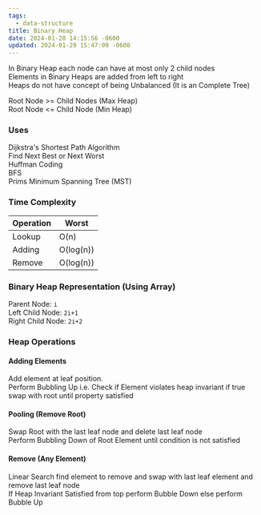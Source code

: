 ```yaml
---
tags:
  - data-structure
title: Binary Heap
date: 2024-01-28 14:15:56 -0600
updated: 2024-01-29 15:47:09 -0600
---
```


In Binary Heap each node can have at most only 2 child nodes  
Elements in Binary Heaps are added from left to right  
Heaps do not have concept of being Unbalanced (It is an Complete Tree)

Root Node >= Child Nodes (Max Heap)  
Root Node \<= Child Node (Min Heap)

### Uses

Dijkstra's Shortest Path Algorithm  
Find Next Best or Next Worst  
Huffman Coding  
BFS  
Prims Minimum Spanning Tree (MST)

### Time Complexity

| Operation | Worst     |
| --------- | --------- |
| Lookup    | O(n)      |
| Adding    | O(log(n)) |
| Remove    | O(log(n)) |

### Binary Heap Representation (Using Array)

Parent Node: `i`  
Left Child Node: `2i+1`  
Right Child Node: `2i+2`

### Heap Operations

#### Adding Elements
Add element at leaf position.  
Perform Bubbling Up i.e. Check if Element violates heap invariant if true swap with root until property satisfied

#### Pooling (Remove Root)
Swap Root with the last leaf node and delete last leaf node  
Perform Bubbling Down of Root Element until condition is not satisfied

#### Remove (Any Element)
Linear Search find element to remove and swap with last leaf element and remove last leaf node  
If Heap Invariant Satisfied from top perform Bubble Down else perform Bubble Up
